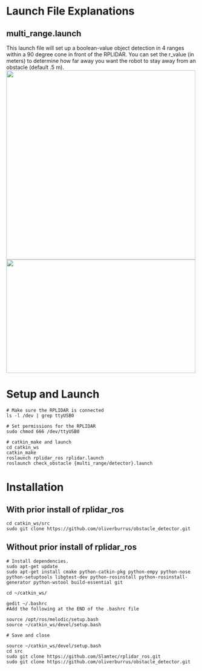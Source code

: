 # Launch File Explanations

## multi_range.launch 

This launch file will set up a boolean-value object detection in 4 ranges within a 90 degree cone in front of the RPLIDAR. You can set the r_value (in meters) to determine how far away you want the robot to stay away from an obstacle (default .5 m).
<img src="https://lh3.googleusercontent.com/gWs-FR6G4WI4hh1mz6qBh_qCFiCsDuPXk6Q70gC81ahR2zlgOX9h5f73O7GGDcPkVfem6eTWpnampZC0vXAbzFPbe3h1USytSFv-pKqRJjSe7IK0IGW3ZZzFNgevHQTUGLVeKKNcyk8N8tIF81eW_9JMu_3Zi-2_JAkJKIwEijLifhGOOyWHFT-bEwH96NWgSjBlneVFTSuZXnSpCN6PkHLTJbymC1H1Hc_D5-XQKyipiPY_E8Oy_czz86IGAU5hUtipWaHFMPEaFN-66H4izKc2xfCLPBROgPUPYch4owbP-7q81hVeNW0GuwIZgsh56TlP-VPIbzO9t-bUOBY57OPfFWeRKqEFamE_5wLbFndqWjo9wFe80_-tCBawz0Wbf2ozW6-MloZ36hB0k6R1fShx6IbJsUi0oA8JhIBdNig5Ho36dbAhvNM_IH5mlroKl_lY-q4jjsTv92dwLcMz5adl1faNEOIef4hk5vt_9XSxAwzNKEMqOBh_AzYb6VsxlKnv9pHVvO0JrczBzvOSYAdIgO6ItG0Lx6VoaO5yw1hat1mWiYRhlJzVTPiI_EctPlBjnp072v19ca8KqLV2QwuEN-UL_mXwpEqjp3lOkhk5Ib0O5BOUdrRnK1DkyvjBXiJ9qxrZAYyoaHf54OytabkjqOY3UEdTeMD_LPCf8w30Nj618Gw1zQeJIAaA6LNSQoh6odqnYHZ4V5rrNxDvW9WB8w=s786-no?authuser=0" width=500, height=500/>
<img src="https://lh3.googleusercontent.com/AD9j4HJrWLqfbWlCdmkDjDGa8BY6ZEVVDf_K3KVz7J4j7-NONBi87nR54AGy8Oq29UAVlQuyBFnFmDxH5701AGYQ9aDY3iNtDNUO9Ys6L3JeW6X4WGGr4YIrsGsfkzmdNNfg7OcJJ5xOy2YPNLCqkfVy-aiIAxfds9OphfF0m2X-uA3kc3Ac8WNl7w3hq76MJMNK8Pm1Bi60N3W8cZpdlCGdqIHBaVrIMCwvGbswKS21YI8LzyuXUgQXHt37p3LGnQOXRVLdu225kOUts7GzDFxLUq4Q_kUwnSEOcWIsUWaCvZ9s1bWWq6eHrEvwgvfG8GcG2glzGoA8xvPIJ-3I64x8frfE7dZVcYk2brA1wq4ZOuXPYAi6rhY0lRfHnIu9L5fLPRthkvnHLKx_2R5dXW609kJv_aMV6mkIKNJZuB_rL-w0nLsuwsrbEAAce6jdYNDgQXtNVtDqOtZZL2AbP_f-Lv2bgCTmSPQl2Ydne9E_XD3qX0fbkiM9GM3AOw_QtPUtj0YwHOBVntBsNG9bbxORr65nIyRJxnkplHuK3FDaN3b9BmHpvxKeuGGm1uEgb27f0LyWiC4gk9o1-MXxA-ghXfAfjkNV7cLd3iKmlUef0xj2qHmACIopD39CuaAKqJY9PsCc9R61D0GpMJJNR4t5mj8Aq7ZLAFXGS4LIkJqApQofBImZKo_q_JgP8hn2mELPimXePbkk_8uf4BgESVvQjg=w916-h585-no?authuser=0" width=500, height=300/>

# Setup and Launch
```
# Make sure the RPLIDAR is connected
ls -l /dev | grep ttyUSB0

# Set permissions for the RPLIDAR
sudo chmod 666 /dev/ttyUSB0

# catkin_make and launch
cd catkin_ws
catkin_make
roslaunch rplidar_ros rplidar.launch
roslaunch check_obstacle {multi_range/detector}.launch
```

# Installation
## With prior install of rplidar_ros
```
cd catkin_ws/src
sudo git clone https://github.com/oliverburrus/obstacle_detector.git
```
## Without prior install of rplidar_ros
```
# Install dependencies.
sudo apt-get update
sudo apt-get install cmake python-catkin-pkg python-empy python-nose python-setuptools libgtest-dev python-rosinstall python-rosinstall-generator python-wstool build-essential git

cd ~/catkin_ws/

gedit ~/.bashrc
#Add the following at the END of the .bashrc file

source /opt/ros/melodic/setup.bash
source ~/catkin_ws/devel/setup.bash

# Save and close

source ~/catkin_ws/devel/setup.bash
cd src
sudo git clone https://github.com/Slamtec/rplidar_ros.git
sudo git clone https://github.com/oliverburrus/obstacle_detector.git
```

